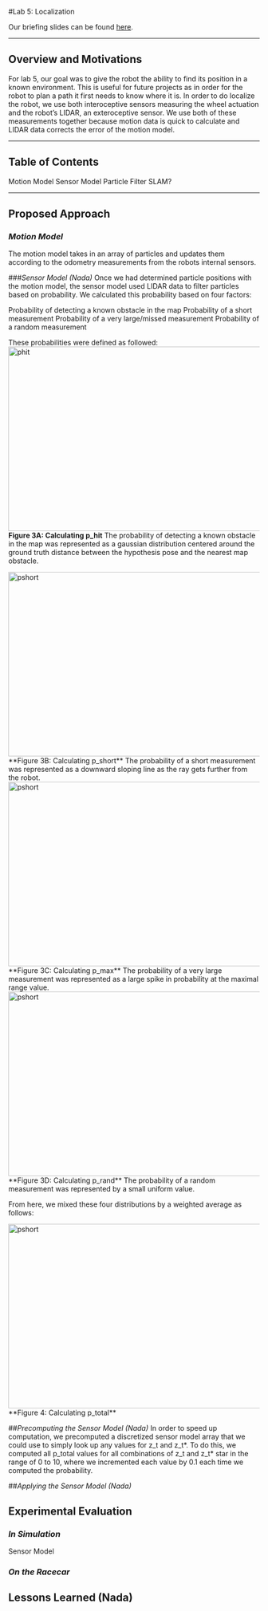 #Lab 5: Localization

Our briefing slides can be found [here](https://docs.google.com/presentation/d/e/2PACX-1vTX9UHYMN6F9P_uf9IQ6b1OAXbz3sXFKd_jL8gPUZn_0H1Jb4tpJtq0qgGNKi-lr2JAXZma9b8WczIM/embed?start=false&loop=false&delayms=3000).

***

## **Overview and Motivations**
For lab 5, our goal was to give the robot the ability to find its position in a known environment. This is useful for future projects as in order for the robot to plan a path it first needs to know where it is. In order to do localize the robot, we use both interoceptive sensors measuring the wheel actuation and the robot’s LIDAR, an exteroceptive sensor. We use both of these measurements together because motion data is quick to calculate and LIDAR data corrects the error of the motion model. 

***

## Table of Contents
Motion Model
Sensor Model
Particle Filter
SLAM?
***

## **Proposed Approach**
### *Motion Model*
The motion model takes in an array of particles and updates them according to the odometry measurements from the robots internal sensors.

###*Sensor Model (Nada)*
Once we had determined particle positions with the motion model, the sensor model used LIDAR data to filter particles based on probability. We calculated this probability based on four factors:

Probability of detecting a known obstacle in the map
Probability of a short measurement
Probability of a very large/missed measurement
Probability of a random measurement

These probabilities were defined as followed:
<img src="https://drive.google.com/uc?export=view&id=1BbGoKBRhd75FGShA9HBLQFdDmKtOmln7" alt="phit" height="370" width="600">
**Figure 3A: Calculating p_hit**
The probability of detecting a known obstacle in the map was represented as a gaussian distribution centered around the ground truth distance between the hypothesis pose and the nearest map obstacle.

<img src="https://drive.google.com/uc?export=view&id=1OcmCqA5pXyZKDzSe_bwgoy-HwejmLkWS" alt="pshort" height="370" width="600">
**Figure 3B: Calculating p_short**
The probability of a short measurement was represented as a downward sloping line as the ray gets further from the robot.

<img src="https://drive.google.com/uc?export=view&id=1N1YYRUOQmxf5M7G9-SabJ45citCjG8av" alt="pshort" height="370" width="600">
**Figure 3C: Calculating p_max**
The probability of a very large measurement was represented as a large spike in probability at the maximal range value.

<img src="https://drive.google.com/uc?export=view&id=10rHN6TO6L8_ED4lO6_n5HDSM0goDL5BL" alt="pshort" height="370" width="600">
**Figure 3D: Calculating p_rand**
The probability of a random measurement was represented by a small uniform value.


From here, we mixed these four distributions by a weighted average as follows:

<img src="https://drive.google.com/uc?export=view&id=17wS-hThxEVmGtmoKbmubv5UmoW5vYJbA" alt="pshort" height="370" width="600">
**Figure 4: Calculating p_total**






##*Precomputing the Sensor Model (Nada)*
In order to speed up computation, we precomputed a discretized sensor model array that we could use to simply look up any values for z_t and z_t*. To do this, we computed all p_total values for all combinations of z_t and z_t* star in the range of 0 to 10, where we incremented each value by 0.1 each time we computed the probability. 


##*Applying the Sensor Model (Nada)*


## **Experimental Evaluation**

### *In Simulation*

Sensor Model


### *On the Racecar*

## **Lessons Learned (Nada)**



